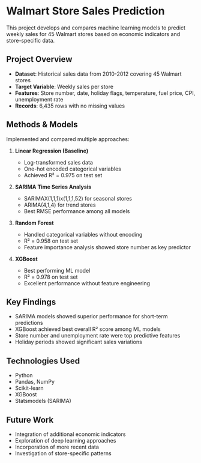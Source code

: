 # Walmart Store Sales Prediction

This project develops and compares machine learning models to predict weekly sales for 45 Walmart stores based on economic indicators and store-specific data.

## Project Overview

- **Dataset**: Historical sales data from 2010-2012 covering 45 Walmart stores
- **Target Variable**: Weekly sales per store
- **Features**: Store number, date, holiday flags, temperature, fuel price, CPI, unemployment rate
- **Records**: 6,435 rows with no missing values

## Methods & Models

Implemented and compared multiple approaches:

1. **Linear Regression (Baseline)**
   - Log-transformed sales data
   - One-hot encoded categorical variables
   - Achieved R² = 0.975 on test set

2. **SARIMA Time Series Analysis**
   - SARIMAX(1,1,1)x(1,1,1,52) for seasonal stores
   - ARIMA(4,1,4) for trend stores
   - Best RMSE performance among all models

3. **Random Forest**
   - Handled categorical variables without encoding
   - R² = 0.958 on test set
   - Feature importance analysis showed store number as key predictor

4. **XGBoost**
   - Best performing ML model
   - R² = 0.978 on test set
   - Excellent performance without feature engineering

## Key Findings

- SARIMA models showed superior performance for short-term predictions
- XGBoost achieved best overall R² score among ML models
- Store number and unemployment rate were top predictive features
- Holiday periods showed significant sales variations

## Technologies Used

- Python
- Pandas, NumPy
- Scikit-learn
- XGBoost
- Statsmodels (SARIMA)

## Future Work

- Integration of additional economic indicators
- Exploration of deep learning approaches
- Incorporation of more recent data
- Investigation of store-specific patterns
